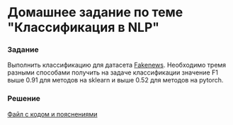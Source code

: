# Домашнее задание по теме "Классификация в NLP"

### Задание
Выполнить классификацию для датасета [Fakenews](/Projects/08_Natural_language_processing/02_Classification_in_NLP/constraint_train.csv). Необходимо тремя разными способами получить на задаче классификации значение F1 выше 0.91 для методов на sklearn и выше 0.52 для методов на pytorch.

### Решение
[Файл с кодом и пояснениями](/Projects/08_Natural_language_processing/02_Classification_in_NLP/Solution.ipynb)
